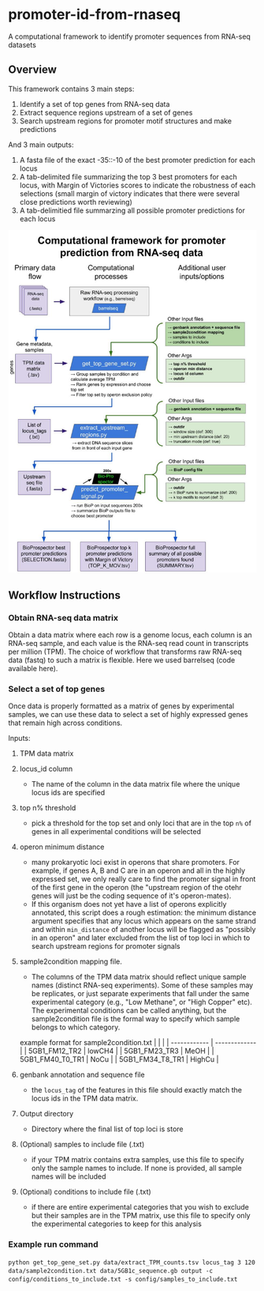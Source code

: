 # promoter-id-from-rnaseq
A computational framework to identify promoter sequences from RNA-seq datasets

## Overview
This framework contains 3 main steps:
1. Identify a set of top genes from RNA-seq data
1. Extract sequence regions upstream of a set of genes
1. Search upstream regions for promoter motif structures and make predictions

And 3 main outputs:
1. A fasta file of the exact -35::-10 of the best promoter prediction for each locus
1. A tab-delimited file summarizing the top 3 best promoters for each locus, with Margin of Victories scores to indicate the robustness of each selections (small margin of victory indicates that there were several close predictions worth reviewing)
1. A tab-delimitied file summarzing all possible promoter predictions for each locus

<img src="comp_framework_diagram.jpg" alt="Computational Framework" width="600"/>

## Workflow Instructions

### Obtain RNA-seq data matrix
Obtain a data matrix where each row is a genome locus, each column is an RNA-seq sample, and each value is the RNA-seq read count in transcripts per million (TPM). The choice of workflow that transforms raw RNA-seq data (fastq) to such a matrix is flexible. Here we used barrelseq (code available here).

### Select a set of top genes
Once data is properly formatted as a matrix of genes by experimental samples, we can use these data to select a set of highly expressed genes that remain high across conditions.

Inputs:
1. TPM data matrix
1. locus_id column
    * The name of the column in the data matrix file where the unique locus ids are specified
1. top n% threshold
    * pick a threshold for the top set and only loci that are in the top `n%` of genes in all experimental conditions will be selected
1. operon minimum distance
    * many prokaryotic loci exist in operons that share promoters. For example, if genes A, B and C are in an operon and all in the highly expressed set, we only really care to find the promoter signal in front of the first gene in the operon (the "upstream region of the otehr genes will just be the coding sequence of it's operon-mates).
    * If this organism does not yet have a list of operons explicitly annotated, this script does a rough estimation: the minimum distance argument specifies that any locus which appears on the same strand and within `min_distance` of another locus will be flagged as "possibly in an operon" and later excluded from the list of top loci in which to search upstream regions for promoter signals
1. sample2condition mapping file. 
    * The columns of the TPM data matrix should reflect unique sample names (distinct RNA-seq experiments). Some of these samples may be replicates, or just separate experiments that fall under the same experimental category (e.g., "Low Methane", or "High Copper" etc). The experimental conditions can be called anything, but the sample2condition file is the formal way to specify which sample belongs to which category.

    example format for sample2condition.txt
    | | |
    | ------------ | ------------- |
    | 5GB1_FM12_TR2 | lowCH4 |
    | 5GB1_FM23_TR3 | MeOH |
    | 5GB1_FM40_T0_TR1 | NoCu |
    | 5GB1_FM34_T8_TR1 | HighCu |
  
1. genbank annotation and sequence file
    * the `locus_tag` of the features in this file should exactly match the locus ids in the TPM data matrix. 
1. Output directory
    * Directory where the final list of top loci is store 
1. (Optional) samples to include file (.txt)
    * if your TPM matrix contains extra samples, use this file to specify only the sample names to include. If none is provided, all sample names will be included
1. (Optional) conditions to include file (.txt)
    * if there are entire experimental categories that you wish to exclude but their samples are in the TPM matrix, use this file to specify only the experimental categories to keep for this analysis


### Example run command
`python get_top_gene_set.py data/extract_TPM_counts.tsv locus_tag 3 120 data/sample2condition.txt data/5GB1c_sequence.gb output -c config/conditions_to_include.txt -s config/samples_to_include.txt`
